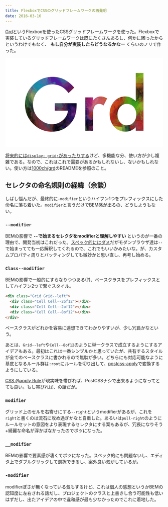 ```yaml
---
title: FlexboxでCSSのグリッドフレームワークの再発明
date: 2016-03-16
---
```


[Grd](http://1000ch.github.io/grd/)というFlexboxを使ったCSSグリッドフレームワークを使った。Flexboxで実装しているグリッドフレームワークは既にたくさんあるし、何かに困ったからというわけでもなく、 **もし自分が実装したらどうなるかなー** くらいのノリで作った。

![Grd](/img/posts/2016/flexbox-grid/logo.png)

[将来的には`display: grid;`があったりする](/posts/2016/display-grid.html)けど、多機能な分、使い方が少し複雑である。なので、これはこれで需要があるかもしれないし、ないかもしれない。使い方は[1000ch/grd](https://github.com/1000ch/grd)のREADMEを参照のこと。

## セレクタの命名規則の経緯（余談）

しばし悩んだが、最終的に`-modifier`というハイフン1つをプレフィックスにした命名に落ち着いた。`modifier`と言うだけでBEM感が出るの、どうしようもない。

### `--modifier`

BEMの影響で **`--`で始まるセレクタをmodifierと理解しやすい** というのが一番の理由で、開発当初はこれだった。[スペック的にはダメ](https://www.w3.org/TR/CSS21/syndata.html#characters)だがモダンブラウザ達は`--`で始まってても一応解釈してくれるので、これでもいいかみたいな。が、カスタムプロパティ周りとバッティングしても微妙かと思い直し、再考し始める。

### `Class--modifier`

BEMの影響で一般的にすらなりつつある(?)、ベースクラスをプレフィックスとしてハイフン2つで繋ぐスタイル。

```html
<div class="Grid Grid--left">
  <div class="Cell Cell--2of12"></div>
  <div class="Cell Cell--2of12"></div>
  <div class="Cell Cell--8of12"></div>
</div>
```

ベースクラスがどれかを容易に連想できてわかりやすいが、少し冗長かなという。

あとは、`Grid--left`や`Cell--8of12`のように単一クラスで成立するようにするアイデアもある。最初はこれは一番シンプルかと思っていたが、共有するスタイルが全てのベースクラスに書かれるので無駄が多い。どちらにも対応可能なように基底となるルール群は`:root`にルールを切り出して、[postcss-apply](https://github.com/pascalduez/postcss-apply)で変換するようにしている。

[CSS @apply Rule](http://tabatkins.github.io/specs/css-apply-rule/)が現実味を帯びれば、PostCSSナシで出来るようになってとても良い。もし帯びれば、の話だが。

### `modifier`

グリッド上のセルを右寄せにする`--right`というmodifierがあるが、これを`right`と書くのは流石に攻め過ぎかなと自重した。あるいは`pull-right`のようにルールセットの意図をより表現するセレクタにする案もあるが、冗長になりそう+綺麗な命名が浮かばなかったのでボツになった。

### `__modifier`

BEMの影響で要素感が凄くてボツになった。スペック的にも問題ないし、エディタ上でダブルクリックして選択できるし、案外良い気がしているが。

### `-modifier`

modifierぽさが無くなっている気もするけど、これは個人の感想というかBEMの認知度に左右される話だし、プロジェクトのクラスと上書きし合う可能性も低いはずだし、出たアイデアの中で違和感が最も少なかったのでこれに着地した。
